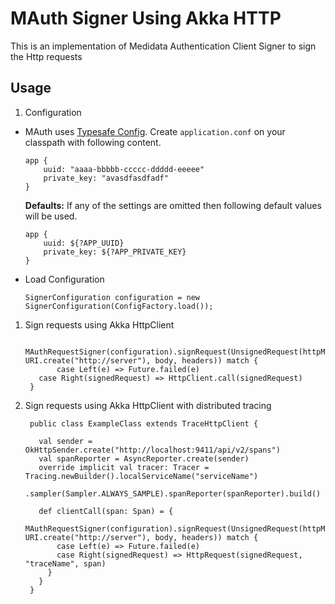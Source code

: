 # MAuth Signer Using Akka HTTP

This is an implementation of Medidata Authentication Client Signer to sign the Http requests

## Usage

1. Configuration
  * MAuth uses [Typesafe Config](https://github.com/typesafehub/config).
  Create `application.conf` on your classpath with following content.

        app {
            uuid: "aaaa-bbbbb-ccccc-ddddd-eeeee"
            private_key: "avasdfasdfadf"
        }
  
    **Defaults:**
    If any of the settings are omitted then following default values will be used.

        app {
            uuid: ${?APP_UUID}
            private_key: ${?APP_PRIVATE_KEY}
        }
  * Load Configuration

        SignerConfiguration configuration = new SignerConfiguration(ConfigFactory.load());

1. Sign requests using Akka HttpClient

            MAuthRequestSigner(configuration).signRequest(UnsignedRequest(httpMethod, URI.create("http://server"), body, headers)) match {
              case Left(e) => Future.failed(e)
          case Right(signedRequest) => HttpClient.call(signedRequest)
        }

1. Sign requests using Akka HttpClient with distributed tracing

        public class ExampleClass extends TraceHttpClient {
        
          val sender = OkHttpSender.create("http://localhost:9411/api/v2/spans")
          val spanReporter = AsyncReporter.create(sender)
          override implicit val tracer: Tracer = Tracing.newBuilder().localServiceName("serviceName")
            .sampler(Sampler.ALWAYS_SAMPLE).spanReporter(spanReporter).build() 
          
          def clientCall(span: Span) = {
            MAuthRequestSigner(configuration).signRequest(UnsignedRequest(httpMethod, URI.create("http://server"), body, headers)) match {
              case Left(e) => Future.failed(e)
              case Right(signedRequest) => HttpRequest(signedRequest, "traceName", span)
            }
          }
        }
